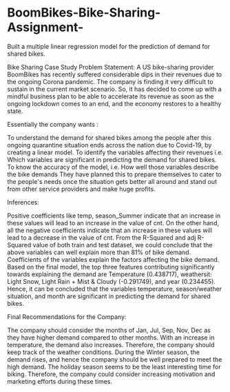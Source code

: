 # BoomBikes-Bike-Sharing-Assignment-
Built a multiple linear regression model for the prediction of demand for shared bikes.

Bike Sharing Case Study
Problem Statement:
A US bike-sharing provider BoomBikes has recently suffered considerable dips in their revenues due to the ongoing Corona pandemic. The company is finding it very difficult to sustain in the current market scenario. So, it has decided to come up with a mindful business plan to be able to accelerate its revenue as soon as the ongoing lockdown comes to an end, and the economy restores to a healthy state.

Essentially the company wants :

To understand the demand for shared bikes among the people after this ongoing quarantine situation ends across the nation due to Covid-19, by creating a linear model.
To identify the variables affecting their revenues i.e. Which variables are significant in predicting the demand for shared bikes.
To know the accuracy of the model, i.e. How well those variables describe the bike demands
They have planned this to prepare themselves to cater to the people's needs once the situation gets better all around and stand out from other service providers and make huge profits.

Inferences:

Positive coefficients like temp, season_Summer indicate that an increase in these values will lead to an increase in the value of cnt. On the other hand, all the negative coefficients indicate that an increase in these values will lead to a decrease in the value of cnt. From the R-Squared and adj R-Squared value of both train and test dataset, we could conclude that the above variables can well explain more than 81% of bike demand.
Coefficients of the variables explain the factors affecting the bike demand. Based on the final model, the top three features contributing significantly towards explaining the demand are Temperature (0.438717), weathersit: Light Snow, Light Rain + Mist & Cloudy (-0.291749), and year (0.234455). Hence, it can be concluded that the variables temperature, season/weather situation, and month are significant in predicting the demand for shared bikes.

Final Recommendations for the Company:

The company should consider the months of Jan, Jul, Sep, Nov, Dec as they have higher demand compared to other months.
With an increase in temperature, the demand also increases. Therefore, the company should keep track of the weather conditions.
During the Winter season, the demand rises, and hence the company should be well prepared to meet the high demand.
The holiday season seems to be the least interesting time for biking. Therefore, the company could consider increasing motivation and marketing efforts during these times.
